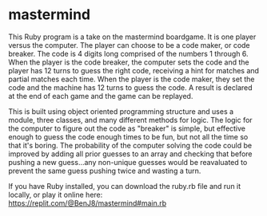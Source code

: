# mastermind
This Ruby program is a take on the mastermind boardgame. It is one player versus the computer. The player can choose to be a code maker, or code breaker. The code is 4 digits long comprised of the numbers 1 through 6. When the player is the code breaker, the computer sets the code and the player has 12 turns to guess the right code, receiving a hint for matches and partial matches each time. When the player is the code maker, they set the code and the machine has 12 turns to guess the code. A result is declared at the end of each game and the game can be replayed. 

This is built using object oriented programming structure and uses a module, three classes, and many different methods for logic. The logic for the computer to figure out the code as "breaker" is simple, but effective enough to guess the code enough times to be fun, but not all the time so that it's boring. The probability of the computer solving the code could be improved by adding all prior guesses to an array and checking that before pushing a new guess...any non-unique guesses would be reavaluated to prevent the same guess pushing twice and wasting a turn.

If you have Ruby installed, you can download the ruby.rb file and run it locally, or play it online here: https://replit.com/@BenJ8/mastermind#main.rb  
